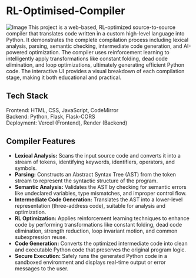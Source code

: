 # RL-Optimised-Compiler
![Image](https://github.com/user-attachments/assets/7b32dae2-390f-4ef0-be0d-eba0c3f24fe2)
This project is a web-based, RL-optimized source-to-source compiler that translates code written in a custom high-level language into Python. It demonstrates the complete compilation process including lexical analysis, parsing, semantic checking, intermediate code generation, and AI-powered optimization. The compiler uses reinforcement learning to intelligently apply transformations like constant folding, dead code elimination, and loop optimizations, ultimately generating efficient Python code. The interactive UI provides a visual breakdown of each compilation stage, making it both educational and practical.

## Tech Stack
Frontend: HTML, CSS, JavaScript, CodeMirror
<br>
Backend: Python, Flask, Flask-CORS
<br>
Deployment: Vercel (Frontend), Render (Backend)

## Compiler Features
<ul> <li><strong>Lexical Analysis:</strong> Scans the input source code and converts it into a stream of tokens, identifying keywords, identifiers, operators, and symbols.</li> <li><strong>Parsing:</strong> Constructs an Abstract Syntax Tree (AST) from the token stream to represent the syntactic structure of the program.</li> <li><strong>Semantic Analysis:</strong> Validates the AST by checking for semantic errors like undeclared variables, type mismatches, and improper control flow.</li> <li><strong>Intermediate Code Generation:</strong> Translates the AST into a lower-level representation (three-address code), suitable for analysis and optimization.</li> <li><strong>RL Optimization:</strong> Applies reinforcement learning techniques to enhance code by performing transformations like constant folding, dead code elimination, strength reduction, loop invariant motion, and common subexpression reuse.</li> <li><strong>Code Generation:</strong> Converts the optimized intermediate code into clean and executable Python code that preserves the original program logic.</li> <li><strong>Secure Execution:</strong> Safely runs the generated Python code in a sandboxed environment and displays real-time output or error messages to the user.</li> </ul>
